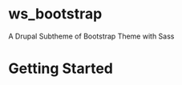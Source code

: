 ws_bootstrap
============

A Drupal Subtheme of Bootstrap Theme with Sass


Getting Started
===============

<npm install>

<grunt>
